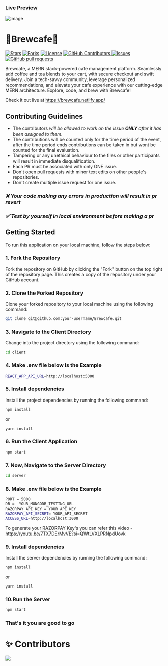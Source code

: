 ### Live Preview
![image](https://github.com/Open-Source-Chandigarh/Brewcafe/assets/98728916/91480dd7-a187-4a10-aae8-fdff9dd22904)


# 🤎Brewcafe🤎
<p align='left'>
 <p align='left'>
    <a href='https://github.com/Open-Source-Chandigarh/Brewtopia/stargazers'><img alt='Stars' src='https://img.shields.io/github/stars/Open-Source-Chandigarh/Brewtopia?color=abc0d3'/></a>
    <a href='https://github.com/Open-Source-Chandigarh/Brewtopia/forks'><img alt='Forks' src='https://img.shields.io/github/forks/Open-Source-Chandigarh/Brewtopia?color=abc0d3'/></a>
    <a href='https://github.com/Open-Source-Chandigarh/Brewtopia/blob/main/LICENSE'><img alt='License' src='https://img.shields.io/github/license/Open-Source-Chandigarh/Brewtopia?color=abc0d3'/></a>
    <a href="https://github.com/Open-Source-Chandigarh/Brewtopia/graphs/contributors">
      <img alt="GitHub Contributors" src="https://img.shields.io/github/contributors/Open-Source-Chandigarh/Brewtopia" />
    </a>
    <a href="https://github.com/Open-Source-Chandigarh/Brewtopia/issues">
      <img alt="Issues" src="https://img.shields.io/github/issues/Open-Source-Chandigarh/Brewtopia?color=0088ff" />
    </a>
    <a href="https://github.com/Open-Source-Chandigarh/Brewtopia/pulls">
      <img alt="GitHub pull requests" src="https://img.shields.io/github/issues-pr/Open-Source-Chandigarh/Brewtopia?color=0088ff" />
    </a>
 </p>
</p>

Brewcafe, a MERN stack-powered cafe management platform. Seamlessly add coffee and tea blends to your cart, with secure checkout and swift delivery. Join a tech-savvy community, leverage personalized recommendations, and elevate your cafe experience with our cutting-edge MERN architecture. Explore, code, and brew with Brewcafe!

Check it out live at https://brewcafe.netlify.app/

## Contributing Guidelines
- The contributors _will be allowed to work on the issue **ONLY** after it has been assigned to them_.
- The contributions will be counted only for the time period of the event, after the time period ends contributions can be taken in but wont be counted for the final evaluation.
- Tampering or any unethical behaviour to the files or other participants will result in immediate disqualification.
- Each PR must be associated with only ONE issue.
- Don't open pull requests with minor text edits on other people's repositories.
- Don't create multiple issue request for one issue.

### _**❌ Your code making any errors in production will result in pr revert**_
### _**✅ Test by yourself in local environment before making a pr**_

## Getting Started

To run this application on your local machine, follow the steps below:

### 1. Fork the Repository

Fork the repository on GitHub by clicking the "Fork" button on the top right of the repository page. This creates a copy of the repository under your GitHub account.

### 2. Clone the Forked Repository

Clone your forked repository to your local machine using the following command:

```bash
git clone git@github.com:your-username/Brewcafe.git
```

### 3. Navigate to the Client Directory

Change into the project directory using the following command:

```bash
cd client
```
### 4. Make .env file below is the Example

```bash
REACT_APP_API_URL=http://localhost:5000
```

### 5. Install dependencies

Install the project dependencies by running the following command:

```bash
npm install
```

or

```bash
yarn install
```

### 6. Run the Client Application

```bash
npm start
```

### 7. Now, Navigate to the Server Directory

```bash
cd server
```

### 8. Make .env file below is the Example

```bash
PORT = 5000
DB =  YOUR_MONGODB_TESTING_URL
RAZORPAY_API_KEY = YOUR_API_KEY
RAZORPAY_API_SECRET= YOUR_API_SECRET
ACCESS_URL=http://localhost:3000
```

To generate your RAZORPAY Key's you can refer this video - https://youtu.be/7TX7DErMvVE?si=QWtLVXLPRNpdUovk

### 9. Install dependencies

Install the server dependencies by running the following command:

```bash
npm install
```

or

```bash
yarn install
```

### 10.Run the Server

```bash
npm start
```

### That's it you are good to go

# ✨ Contributors

<a href="https://github.com/Open-Source-Chandigarh/Brewtopia/graphs/contributors">
  <img src="https://contrib.rocks/image?repo=Open-Source-Chandigarh/Brewtopia" />
</a>
